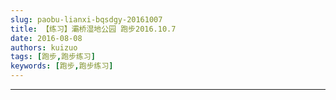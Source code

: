 ```yaml
---
slug: paobu-lianxi-bqsdgy-20161007
title: 【练习】灞桥湿地公园 跑步2016.10.7
date: 2016-08-08
authors: kuizuo
tags: [跑步,跑步练习]
keywords: [跑步,跑步练习]
---
```

---

<!-- truncate -->
